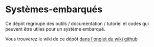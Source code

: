 # Systèmes-embarqués

Ce dépôt regroupe des outils / documentation / tutoriel et codes qui peuvent être utiles pour un système embarqué.

Vous trouverez le wiki de ce dépôt [dans l'onglet du wiki github](https://github.com/Kasimashi/Systemes-embarques/wiki)